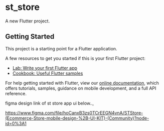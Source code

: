 # st_store

A new Flutter project.

## Getting Started

This project is a starting point for a Flutter application.

A few resources to get you started if this is your first Flutter project:

- [Lab: Write your first Flutter app](https://flutter.dev/docs/get-started/codelab)
- [Cookbook: Useful Flutter samples](https://flutter.dev/docs/cookbook)

For help getting started with Flutter, view our
[online documentation](https://flutter.dev/docs), which offers tutorials,
samples, guidance on mobile development, and a full API reference.

figma design link of st store app ui below..,

https://www.figma.com/file/hoCanxB3zs0TCrEEGN4vnA/STStore-(Ecommerce-Store-mobile-design-%2B-UI-KIT)-(Community)?node-id=0%3A1
